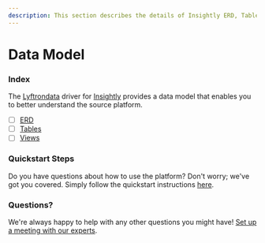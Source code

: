 ```yaml
---
description: This section describes the details of Insightly ERD, Tables, and Views.
---
```


# Data Model

### Index

The  [Lyftrondata](https://www.lyftrondata.com/) driver for [Insightly](https://www.lyftrondata.com/integration/sales-analytics/insightly/) provides a data model that enables you to better understand the source platform.

* [ ] [ERD](erd.md)
* [ ] [Tables](tables.md)
* [ ] [Views](views.md)

### Quickstart Steps

Do you have questions about how to use the platform? Don't worry; we've got you covered. Simply follow the quickstart instructions [here](../README.md).


### Questions? <a href="#questions" id="questions"></a>

We're always happy to help with any other questions you might have! [Set up a meeting with our experts](https://www.lyftrondata.com/book-a-meeting/).


